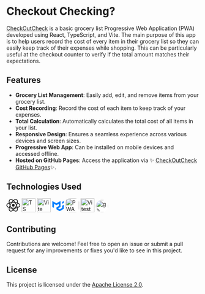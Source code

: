 # Checkout Checking?

[CheckOutCheck](https://osamamsoliman.github.io/CheckOutCheck/) is a basic grocery list Progressive Web Application (PWA) developed using React, TypeScript, and Vite. The main purpose of this app is to help users record the cost of every item in their grocery list so they can easily keep track of their expenses while shopping. This can be particularly useful at the checkout counter to verify if the total amount matches their expectations.

## Features

- **Grocery List Management**: Easily add, edit, and remove items from your grocery list.
- **Cost Recording**: Record the cost of each item to keep track of your expenses.
- **Total Calculation**: Automatically calculates the total cost of all items in your list.
- **Responsive Design**: Ensures a seamless experience across various devices and screen sizes.
- **Progressive Web App**: Can be installed on mobile devices and accessed offline.
- **Hosted on GitHub Pages**: Access the application via ✨ [CheckOutCheck GitHub Pages](https://osamamsoliman.github.io/CheckOutCheck/)✨.

## Technologies Used

<a href="https://react.dev/" ><svg width="36" height="36" viewBox="-10.5 -9.45 21 18.9" fill="none" xmlns="http://www.w3.org/2000/svg" class="mt-4 mb-3 text-link dark:text-link-dark w-24 lg:w-28 self-center text-sm me-0 flex origin-center transition-all ease-in-out"><circle cx="0" cy="0" r="2" fill="currentColor"></circle><g stroke="currentColor" stroke-width="1" fill="none"><ellipse rx="10" ry="4.5"></ellipse><ellipse rx="10" ry="4.5" transform="rotate(60)"></ellipse><ellipse rx="10" ry="4.5" transform="rotate(120)"></ellipse></g></svg></a>
<a href="https://www.typescriptlang.org/" ><img src="https://upload.wikimedia.org/wikipedia/commons/f/f5/Typescript.svg" width="36" height="36" alt="TS" /></a>
<a href="https://vitejs.dev/" ><img src="https://vitejs.dev/logo-with-shadow.png" width="36" height="36" alt="Vite" /></a>
<a href="https://mui.com/" ><svg xmlns="http://www.w3.org/2000/svg" width="30" height="32" viewBox="0 0 36 32" fill="none" class="css-1170n61"><path fill-rule="evenodd" clip-rule="evenodd" d="M30.343 21.976a1 1 0 00.502-.864l.018-5.787a1 1 0 01.502-.864l3.137-1.802a1 1 0 011.498.867v10.521a1 1 0 01-.502.867l-11.839 6.8a1 1 0 01-.994.001l-9.291-5.314a1 1 0 01-.504-.868v-5.305c0-.006.007-.01.013-.007.005.003.012 0 .012-.007v-.006c0-.004.002-.008.006-.01l7.652-4.396c.007-.004.004-.015-.004-.015a.008.008 0 01-.008-.008l.015-5.201a1 1 0 00-1.5-.87l-5.687 3.277a1 1 0 01-.998 0L6.666 9.7a1 1 0 00-1.499.866v9.4a1 1 0 01-1.496.869l-3.166-1.81a1 1 0 01-.504-.87l.028-16.43A1 1 0 011.527.86l10.845 6.229a1 1 0 00.996 0L24.21.86a1 1 0 011.498.868v16.434a1 1 0 01-.501.867l-5.678 3.27a1 1 0 00.004 1.735l3.132 1.783a1 1 0 00.993-.002l6.685-3.839zM31 7.234a1 1 0 001.514.857l3-1.8A1 1 0 0036 5.434V1.766A1 1 0 0034.486.91l-3 1.8a1 1 0 00-.486.857v3.668z" fill="#007FFF"></path></svg></a>
<a href="https://developer.mozilla.org/en-US/docs/Web/Progressive_web_apps" ><img src="https://upload.wikimedia.org/wikipedia/commons/d/d5/Progressive_Web_Apps_Logo.svg" width="36" height="36" style="background:white;border-radius:10px" alt="PWA" /></a>
<a href="https://vitest.dev/" ><img src="https://vitest.dev/logo-shadow.svg" width="36" height="36" alt="Vitest" /></a>
<a href="https://pages.github.com/" ><img src="https://raw.githubusercontent.com/danielcranney/readme-generator/main/public/icons/socials/github.svg" width="32" height="32" style="background:white;border-radius:20px" alt="gh pages"/></a>

## Contributing

Contributions are welcome! Feel free to open an issue or submit a pull request for any improvements or fixes you'd like to see in this project.

## License

This project is licensed under the [Apache License 2.0](https://choosealicense.com/licenses/apache-2.0/).